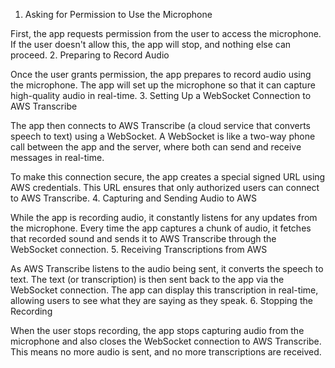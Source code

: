 1. Asking for Permission to Use the Microphone

First, the app requests permission from the user to access the microphone. If the user doesn't allow this, the app will stop, and nothing else can proceed.
2. Preparing to Record Audio

Once the user grants permission, the app prepares to record audio using the microphone. The app will set up the microphone so that it can capture high-quality audio in real-time.
3. Setting Up a WebSocket Connection to AWS Transcribe

The app then connects to AWS Transcribe (a cloud service that converts speech to text) using a WebSocket. A WebSocket is like a two-way phone call between the app and the server, where both can send and receive messages in real-time.

To make this connection secure, the app creates a special signed URL using AWS credentials. This URL ensures that only authorized users can connect to AWS Transcribe.
4. Capturing and Sending Audio to AWS

While the app is recording audio, it constantly listens for any updates from the microphone. Every time the app captures a chunk of audio, it fetches that recorded sound and sends it to AWS Transcribe through the WebSocket connection.
5. Receiving Transcriptions from AWS

As AWS Transcribe listens to the audio being sent, it converts the speech to text. The text (or transcription) is then sent back to the app via the WebSocket connection. The app can display this transcription in real-time, allowing users to see what they are saying as they speak.
6. Stopping the Recording

When the user stops recording, the app stops capturing audio from the microphone and also closes the WebSocket connection to AWS Transcribe. This means no more audio is sent, and no more transcriptions are received.